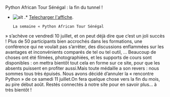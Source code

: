 
 Python African Tour Sénégal : la fin du tunnel !
* ![alt](https://raw.github.com/Dakarlug/site-datas/master/datas/image "") .*  [Telecharger l'affiche](https://raw.github.com/Dakarlug/site-datas/master/datas/pdf "").
    
      La semaine « Python African Tour Sénégal
» s’achève ce vendredi 10 juillet, et on peut déjà dire que c’est un
joli succès ! Plus de 50 participants bien accrochés dans les
formations, une conférence qui ne voulait pas s’arrêter, des
discussions enflammées sur les avantages et inconvénients comparés de
tel ou tel outil, … Beaucoup de choses ont été filmées, photographiées,
et les supports de cours sont disponibles : on mettra bientôt tout cela
en forme sur ce site, pour que les absents puissent en profiter aussi.Mais toute médaille a son
revers : nous sommes tous très épuisés. Nous avons décidé d’annuler la
« rencontre Python » de ce samedi 11 juillet.On fera quelque chose vers la fin du mois, au pire début août.
Restés connectés à notre site pour en savoir plus… à très bientôt !
    
    
    



    



    



    



    



    



 
    
     